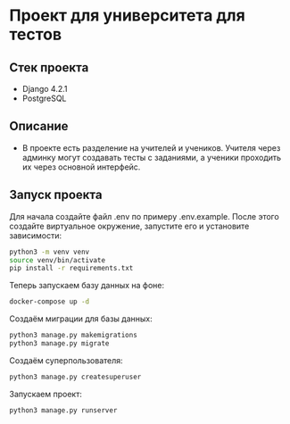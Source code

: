 # Проект для университета для тестов
## Стек проекта
- Django 4.2.1
- PostgreSQL
## Описание
- В проекте есть разделение на учителей и учеников. Учителя через админку могут создавать тесты с заданиями, а ученики проходить их через основной интерфейс.
## Запуск проекта
Для начала создайте файл .env по примеру .env.example.
После этого создайте виртуальное окружение, запустите его и установите зависимости:
```bash
python3 -m venv venv
source venv/bin/activate
pip install -r requirements.txt
```
Теперь запускаем базу данных на фоне:
```bash
docker-compose up -d
```
Создаём миграции для базы данных:
```bash
python3 manage.py makemigrations
python3 manage.py migrate
```
Создаём суперпользователя:
```bash
python3 manage.py createsuperuser
```
Запускаем проект:
```bash
python3 manage.py runserver
```
